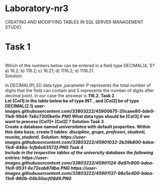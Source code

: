 # Laboratory-nr3
CREATING AND MODIFYING TABLES IN SQL SERVER MANAGEMENT STUDIO
<br><h1>Task 1</h1><br>
Which of the numbers below can be entered in a field type DECIMAL(4, 1)?
a) 16.2; b) 116.2; c) 16.21; d) 1116.2; e) 1116.21.
<br>
<h>Solution:</h>
<p> In DECIMAL(P[,S]) data type ,parameter P represents the total number of digits that the field can contain and S represents the number of digits after decimal point. In our case the answear is <b>116.2.
<h>Task 2<h><br>
Let [Col1] in the table below be of type INT , and [Col2] be of type DECIMAL(2.1) 
user-images.githubusercontent.com/33803222/45900675-20caee80-bde9-11e8-96d4-7a6c7300be0e.PNG
  What data type should be [Col3] if we want to process [Col1]* [Col2] ?
<h>Solution<h>
<h>Task 3<h><br> 
  Create a database named <i>universitatea</i> with default properties. Within this data baze, create 5 tables: <i>discipline, grupe, profesori, studenti, reusita_studenti.
<h>Solution:</h>  
  https://user-images.githubusercontent.com/33803222/45901032-2b39b800-bdea-11e8-848a-1cfb6e63572f.PNG
<h>Task 4<h><br>
Include in the respective tables of the university database the following entries:
  https://user-images.githubusercontent.com/33803222/45901124-8a97c800-bdea-11e8-9531-6e72eab87dba.PNG
  https://user-images.githubusercontent.com/33803222/45901137-98e5e400-bdea-11e8-860b-04b30acf08d9.PNG

